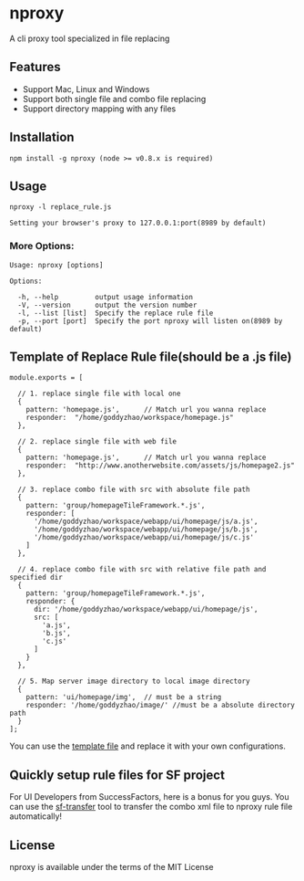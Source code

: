 # nproxy

A cli proxy tool specialized in file replacing

## Features

* Support Mac, Linux and Windows  
* Support both single file and combo file replacing
* Support directory mapping with any files

## Installation

    npm install -g nproxy (node >= v0.8.x is required)

## Usage
    
    nproxy -l replace_rule.js 

    Setting your browser's proxy to 127.0.0.1:port(8989 by default)



### More Options:

    Usage: nproxy [options]

    Options:

      -h, --help         output usage information
      -V, --version      output the version number
      -l, --list [list]  Specify the replace rule file
      -p, --port [port]  Specify the port nproxy will listen on(8989 by default)

## Template of Replace Rule file(should be a .js file)

    module.exports = [

      // 1. replace single file with local one
      {
        pattern: 'homepage.js',      // Match url you wanna replace
        responder:  "/home/goddyzhao/workspace/homepage.js"
      },

      // 2. replace single file with web file
      {
        pattern: 'homepage.js',      // Match url you wanna replace
        responder:  "http://www.anotherwebsite.com/assets/js/homepage2.js"
      },

      // 3. replace combo file with src with absolute file path
      {
        pattern: 'group/homepageTileFramework.*.js', 
        responder: [
          '/home/goddyzhao/workspace/webapp/ui/homepage/js/a.js',
          '/home/goddyzhao/workspace/webapp/ui/homepage/js/b.js',
          '/home/goddyzhao/workspace/webapp/ui/homepage/js/c.js'
        ] 
      },

      // 4. replace combo file with src with relative file path and specified dir
      {
        pattern: 'group/homepageTileFramework.*.js',
        responder: {
          dir: '/home/goddyzhao/workspace/webapp/ui/homepage/js',
          src: [
            'a.js',
            'b.js',
            'c.js'
          ]
        }
      },

      // 5. Map server image directory to local image directory
      {
        pattern: 'ui/homepage/img',  // must be a string
        responder: '/home/goddyzhao/image/' //must be a absolute directory path
      }
    ];

You can use the [template file](https://github.com/goddyzhao/nproxy/blob/master/replace-rule.sample.js) and replace it with your own configurations. 

## Quickly setup rule files for SF project

For UI Developers from SuccessFactors, here is a bonus for you guys. You can use the [sf-transfer](http://goddyzhao.github.com/sf-transfer) tool to transfer the combo xml file to nproxy rule file automatically!

## License

nproxy is available under the terms of the MIT License